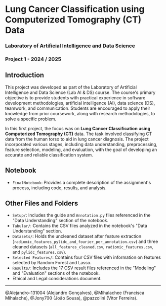 # Lung Cancer Classification using Computerized Tomography (CT) Data

### Laboratory of Artificial Intelligence and Data Science
### Project 1 - 2024 / 2025

## Introduction

This project was developed as part of the Laboratory of Artificial Intelligence and Data Science (Lab AI & DS) course. The course's primary objective is to provide students with practical experience in software development methodologies, artificial intelligence (AI), data science (DS), teamwork, and communication. Students are encouraged to apply their knowledge from prior coursework, along with research methodologies, to solve a specific problem.

In this first project, the focus was on **Lung Cancer Classification using Computerized Tomography (CT)** data. The task involved classifying CT data from the human torso to aid in lung cancer diagnosis. The project incorporated various stages, including data understanding, preprocessing, feature selection, modeling, and evaluation, with the goal of developing an accurate and reliable classification system.

## Notebook

- `FinalNotebook`: Provides a complete description of the assignment's process, including code, results, and analysis. 

## Other Files and Folders

- `Setup/`: Includes the guide and `Annotation.py` files referenced in the "Data Understanding" section of the notebook.
- `Tabular/`: Contains the CSV files analyzed in the notebook's "Data Understanding" section.
- `Datasets/`: Holds the uncleaned dataset after feature extraction (`radiomic_features_pylidc_and_fourier_per_annotation.csv`) and three cleaned datasets (`all_features_cleaned.csv`, `radiomic_features.csv`, and `pylidc_features.csv`).
- `Selected Features/`: Contains four CSV files with information on features selected by Random Forest and Lasso.
- `Results/`: Includes the 17 CSV result files referenced in the "Modeling" and "Evaluation" sections of the notebook.
- Ethical and Legal considerations document.

---------------------------------------------------------------------------------------

@Alejandro-131004 (Alejandro Gonçalves), @Mihalachee (Francisca Mihalache), @Jony700 (João Sousa), @pazzolini (Vítor Ferreira). 


